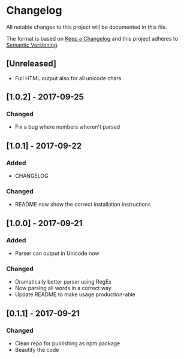 # Changelog
All notable changes to this project will be documented in this file.

The format is based on [Keep a Changelog](http://keepachangelog.com/en/1.0.0/)
and this project adheres to [Semantic Versioning](http://semver.org/spec/v2.0.0.html).

## [Unreleased]
- Full HTML output also for all unicode chars

## [1.0.2] - 2017-09-25
### Changed
- Fix a bug where numbers wheren't parsed

## [1.0.1] - 2017-09-22
### Added
- CHANGELOG

### Changed
- README now show the correct installation instructions

## [1.0.0] - 2017-09-21
### Added
- Parser can output in Unicode now

### Changed
- Dramatically better parser using RegEx
- Now parsing all words in a correct way
- Update README to make usage production-able

## [0.1.1] - 2017-09-21
### Changed
- Clean repo for publishing as npm package
- Beautify the code

